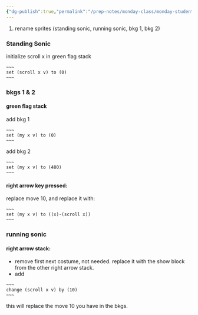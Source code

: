 ```yaml
---
{"dg-publish":true,"permalink":"/prep-notes/monday-class/monday-student-h/","dgHomeLink":true,"dgPassFrontmatter":false}
---
```



1. rename sprites (standing sonic, running sonic, bkg 1, bkg 2)

### Standing Sonic
initialize scroll x in green flag stack
```ad-scratch
~~~
set (scroll x v) to (0)
~~~
``` 



### bkgs 1 & 2

#### green flag stack
add  bkg 1

```ad-scratch
~~~
set (my x v) to (0)
~~~
``` 
add  bkg 2

```ad-scratch
~~~
set (my x v) to (480)
~~~
``` 


#### right arrow key pressed:

replace move 10, and replace it with:

```ad-scratch
~~~
set (my x v) to ((x)-(scroll x))
~~~
```




### running sonic 

#### right arrow stack:

* remove first next costume, not needed. replace it with the show block from the other right arrow stack. 
* add 
```ad-scratch
~~~
change (scroll x v) by (10) 
~~~
``` 

this will replace the move 10 you have in the bkgs.



